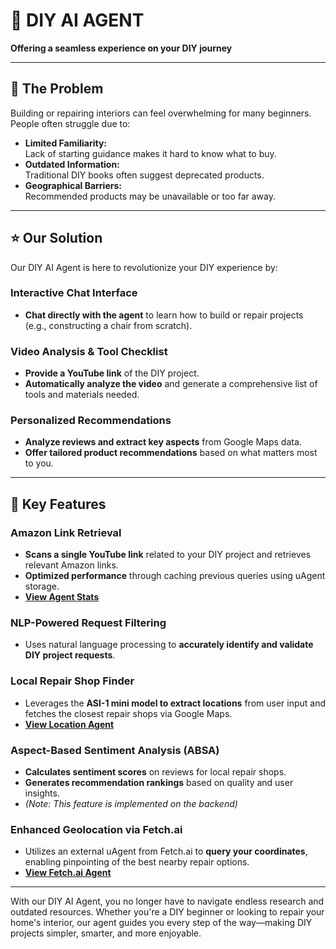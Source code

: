 # 👷 DIY AI AGENT
**Offering a seamless experience on your DIY journey**

---

## 🚨 The Problem

Building or repairing interiors can feel overwhelming for many beginners. People often struggle due to:

- **Limited Familiarity:**  
  Lack of starting guidance makes it hard to know what to buy.
- **Outdated Information:**  
  Traditional DIY books often suggest deprecated products.
- **Geographical Barriers:**  
  Recommended products may be unavailable or too far away.

---

## ⭐️ Our Solution

Our DIY AI Agent is here to revolutionize your DIY experience by:

### Interactive Chat Interface
- **Chat directly with the agent** to learn how to build or repair projects (e.g., constructing a chair from scratch).

### Video Analysis & Tool Checklist
- **Provide a YouTube link** of the DIY project.
- **Automatically analyze the video** and generate a comprehensive list of tools and materials needed.

### Personalized Recommendations
- **Analyze reviews and extract key aspects** from Google Maps data.
- **Offer tailored product recommendations** based on what matters most to you.

---

## 👀 Key Features

### Amazon Link Retrieval
- **Scans a single YouTube link** related to your DIY project and retrieves relevant Amazon links.
- **Optimized performance** through caching previous queries using uAgent storage.
- [**View Agent Stats**](https://agentverse.ai/agents/details/agent1qdaarjf9fent8y0fmnd47lk66w9nuyx7j6042mlpyk6zsehq7caz2h8cwu3/stats)

### NLP-Powered Request Filtering
- Uses natural language processing to **accurately identify and validate DIY project requests**.

### Local Repair Shop Finder
- Leverages the **ASI-1 mini model to extract locations** from user input and fetches the closest repair shops via Google Maps.
- [**View Location Agent**](https://agentverse.ai/agents/details/agent1qwjxllsh6k6f9q4t7qllw85ad82qunzac9yncu33ynr9tmll5d9cgs6e7xq/profile)

### Aspect-Based Sentiment Analysis (ABSA)
- **Calculates sentiment scores** on reviews for local repair shops.
- **Generates recommendation rankings** based on quality and user insights.
- *(Note: This feature is implemented on the backend)*

### Enhanced Geolocation via Fetch.ai
- Utilizes an external uAgent from Fetch.ai to **query your coordinates**, enabling pinpointing of the best nearby repair options.
- [**View Fetch.ai Agent**](https://agentverse.ai/agents/details/agent1qgtaj7emyccjrhce8xh0dmxltu6akurkddhttr58krafq55vpf9vjwtcdqn/profile)

---

With our DIY AI Agent, you no longer have to navigate endless research and outdated resources. Whether you're a DIY beginner or looking to repair your home's interior, our agent guides you every step of the way—making DIY projects simpler, smarter, and more enjoyable.
